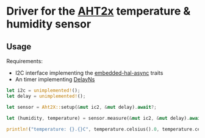 # Driver for the [AHT2x](https://asairsensors.com/product/aht25-integrated-temperature-and-humidity-sensor/) temperature & humidity sensor

## Usage

Requirements:
* I2C interface implementing the [embedded-hal-async](https://crates.io/crates/embedded-hal-async) traits
* An timer implementing [DelayNs](https://docs.rs/embedded-hal-async/1.0.0/embedded_hal_async/delay/trait.DelayNs.html)

```rust
let i2c = unimplemented!();
let delay = unimplemented!();

let sensor = Aht2X::setup(&mut ic2, &mut delay).await?;

let (humidity, temperature) = sensor.measure(&mut ic2, &mut delay).await?; 

println!("temperature: {}.{}C", temperature.celsius().0, temperature.celsius().1);
```
